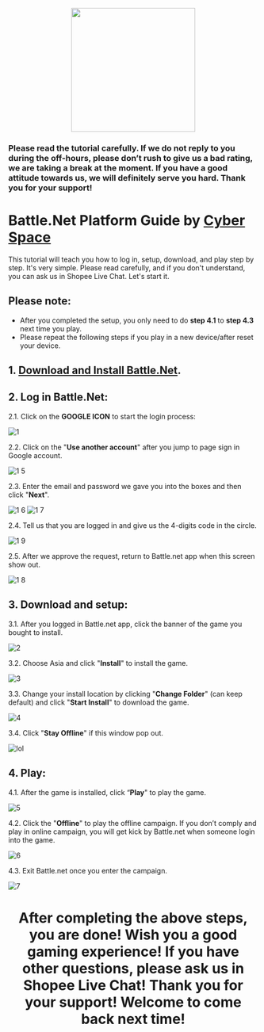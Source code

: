 <p align="center">
<img src="https://user-images.githubusercontent.com/91774682/135708227-fefb44fa-ae60-4d5b-8cdf-a68d30176e66.png" width="250" height="250">
</p>

### Please read the tutorial carefully. If we do not reply to you during the off-hours, please don’t rush to give us a bad rating, we are taking a break at the moment. If you have a good attitude towards us, we will definitely serve you hard. Thank you for your support!
 
# Battle.Net Platform Guide by [Cyber Space](https://shopee.com.my/cyberspace1902)
This tutorial will teach you how to log in, setup, download, and play step by step. It's very simple. Please read carefully, and if you don't understand, you can ask us in Shopee Live Chat. Let's start it.


## Please note:
* After you completed the setup, you only need to do **step 4.1** to **step 4.3** next time you play.
* Please repeat the following steps if you play in a new device/after reset your device.


## 1. [Download and Install Battle.Net](https://www.blizzard.com/en-us/download/confirmation?product=bnetdesk&platform=windows).

## 2. Log in Battle.Net:

2.1. Click on the **GOOGLE ICON** to start the login process:

![1](https://user-images.githubusercontent.com/91774682/135727561-d30fa4e5-8d0f-45e2-956e-f1b13caa2a0d.jpg)

2.2. Click on the "**Use another account**" after you jump to page sign in Google account.

![1 5](https://user-images.githubusercontent.com/91774682/135728069-f690d543-4bb6-41ff-b59d-6b1afe1486aa.jpg)

2.3. Enter the email and password we gave you into the boxes and then click "**Next**".

![1 6](https://user-images.githubusercontent.com/91774682/135728221-e493a938-5ffe-423a-bb77-b758f5898e0d.jpg)
![1 7](https://user-images.githubusercontent.com/91774682/135728241-eea32623-94e4-48a9-bd74-05212961fa0e.jpg)

2.4. Tell us that you are logged in and give us the 4-digits code in the circle.

![1 9](https://user-images.githubusercontent.com/91774682/135728323-9646b643-f535-4811-86f0-4528886a60bb.jpg)

2.5. After we approve the request, return to Battle.net app when this screen show out.

![1 8](https://user-images.githubusercontent.com/91774682/135728343-a7fce91e-2f17-4223-90a8-783d596f3f1e.jpg)

## 3. Download and setup:

3.1. After you logged in Battle.net app, click the banner of the game you bought to install.

![2](https://user-images.githubusercontent.com/91774682/135728502-035d281a-6ea9-45eb-b21b-a9e425cf36bf.jpg)

3.2. Choose Asia and click "**Install**" to install the game.

![3](https://user-images.githubusercontent.com/91774682/135728546-c540e271-ad62-4535-8a43-89172e269611.jpg)

3.3. Change your install location by clicking "**Change Folder**" (can keep default) and click "**Start Install**" to download the game.


![4](https://user-images.githubusercontent.com/91774682/135728594-6660d622-f9e8-4529-a935-7b7f05e63144.jpg)

3.4. Click "**Stay Offline**" if this window pop out.

![lol](https://user-images.githubusercontent.com/91774682/135728622-f2f42a64-c9a9-4b10-8c90-93cfe84cb58d.jpg)

## 4. Play:

4.1. After the game is installed, click “**Play**" to play the game.

![5](https://user-images.githubusercontent.com/91774682/135728672-08d6ab26-d9ec-4018-8acd-bd4e7583c86a.jpg)

4.2. Click the "**Offline**" to play the offline campaign. If you don’t comply and play in online campaign, you will get kick by Battle.net when someone login into the game.

![6](https://user-images.githubusercontent.com/91774682/135728670-88859f1d-88a2-49f2-a864-a7c8af05eaad.jpg)

4.3. Exit Battle.net once you enter the campaign.

![7](https://user-images.githubusercontent.com/91774682/135728671-5c420c1c-82dc-4e3f-a25a-8fa583754e8b.jpg)

<h2></h2>

<center> <h1>After completing the above steps, you are done! Wish you a good gaming experience! If you have other questions, please ask us in Shopee Live Chat! Thank you for your support! Welcome to come back next time!</h1> </center>




